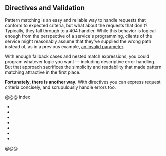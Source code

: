 Directives and Validation
-------------------------

Pattern matching is an easy and reliable way to handle requests that
conform to expected criteria, but what about the requests that don't?
Typically, they fall through to a 404 handler. While this behavior is
logical enough from the perspective of a service's programming,
clients of the service might reasonably assume that they've supplied
the wrong path instead of, as in a previous example,
[an invalid parameter][extractors].

[extractors]: Within+the+Parameters.html#Routing+by+Parameter

With enough fallback cases and nested match expressions, you could
program whatever logic you want — including descriptive error
handling. But that approach sacrifices the simplicity and readability
that made pattern matching attractive in the first place.

**Fortunately, there is another way.** With directives you can express
request criteria concisely, and scrupulously handle errors too.


@@@ index

* [ ](a.md)
* [ ](b.md)
* [ ](c.md)
* [ ](d.md)
* [ ](e.md)
* [ ](f.md)
* [ ](g.md)

@@@
